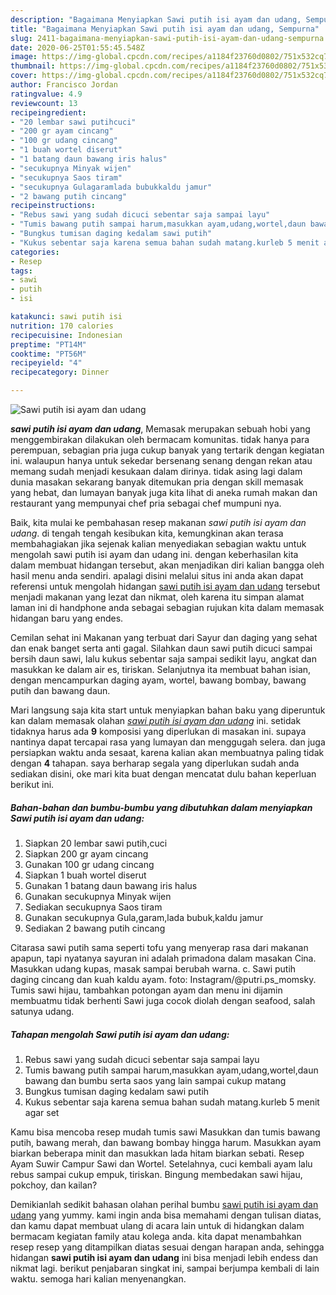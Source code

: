 ```yaml
---
description: "Bagaimana Menyiapkan Sawi putih isi ayam dan udang, Sempurna"
title: "Bagaimana Menyiapkan Sawi putih isi ayam dan udang, Sempurna"
slug: 2411-bagaimana-menyiapkan-sawi-putih-isi-ayam-dan-udang-sempurna
date: 2020-06-25T01:55:45.548Z
image: https://img-global.cpcdn.com/recipes/a1184f23760d0802/751x532cq70/sawi-putih-isi-ayam-dan-udang-foto-resep-utama.jpg
thumbnail: https://img-global.cpcdn.com/recipes/a1184f23760d0802/751x532cq70/sawi-putih-isi-ayam-dan-udang-foto-resep-utama.jpg
cover: https://img-global.cpcdn.com/recipes/a1184f23760d0802/751x532cq70/sawi-putih-isi-ayam-dan-udang-foto-resep-utama.jpg
author: Francisco Jordan
ratingvalue: 4.9
reviewcount: 13
recipeingredient:
- "20 lembar sawi putihcuci"
- "200 gr ayam cincang"
- "100 gr udang cincang"
- "1 buah wortel diserut"
- "1 batang daun bawang iris halus"
- "secukupnya Minyak wijen"
- "secukupnya Saos tiram"
- "secukupnya Gulagaramlada bubukkaldu jamur"
- "2 bawang putih cincang"
recipeinstructions:
- "Rebus sawi yang sudah dicuci sebentar saja sampai layu"
- "Tumis bawang putih sampai harum,masukkan ayam,udang,wortel,daun bawang dan bumbu serta saos yang lain sampai cukup matang"
- "Bungkus tumisan daging kedalam sawi putih"
- "Kukus sebentar saja karena semua bahan sudah matang.kurleb 5 menit agar set"
categories:
- Resep
tags:
- sawi
- putih
- isi

katakunci: sawi putih isi 
nutrition: 170 calories
recipecuisine: Indonesian
preptime: "PT14M"
cooktime: "PT56M"
recipeyield: "4"
recipecategory: Dinner

---
```



![Sawi putih isi ayam dan udang](https://img-global.cpcdn.com/recipes/a1184f23760d0802/751x532cq70/sawi-putih-isi-ayam-dan-udang-foto-resep-utama.jpg)

<b><i>sawi putih isi ayam dan udang</i></b>, Memasak merupakan sebuah hobi yang menggembirakan dilakukan oleh bermacam komunitas. tidak hanya para perempuan, sebagian pria juga cukup banyak yang tertarik dengan kegiatan ini. walaupun hanya untuk sekedar bersenang senang dengan rekan atau memang sudah menjadi kesukaan dalam dirinya. tidak asing lagi dalam dunia masakan sekarang banyak ditemukan pria dengan skill memasak yang hebat, dan lumayan banyak juga kita lihat di aneka rumah makan dan restaurant yang mempunyai chef pria sebagai chef mumpuni nya.

Baik, kita mulai ke pembahasan resep makanan <i>sawi putih isi ayam dan udang</i>. di tengah tengah kesibukan kita, kemungkinan akan terasa membahagiakan jika sejenak kalian menyediakan sebagian waktu untuk mengolah sawi putih isi ayam dan udang ini. dengan keberhasilan kita dalam membuat hidangan tersebut, akan menjadikan diri kalian bangga oleh hasil menu anda sendiri. apalagi disini melalui situs ini anda akan dapat referensi untuk mengolah hidangan <u>sawi putih isi ayam dan udang</u> tersebut menjadi makanan yang lezat dan nikmat, oleh karena itu simpan alamat laman ini di handphone anda sebagai sebagian rujukan kita dalam memasak hidangan baru yang endes.

Cemilan sehat ini Makanan yang terbuat dari Sayur dan daging yang sehat dan enak banget serta anti gagal. Silahkan daun sawi putih dicuci sampai bersih daun sawi, lalu kukus sebentar saja sampai sedikit layu, angkat dan masukkan ke dalam air es, tiriskan. Selanjutnya ita membuat bahan isian, dengan mencampurkan daging ayam, wortel, bawang bombay, bawang putih dan bawang daun.


Mari langsung saja kita start untuk menyiapkan bahan baku yang diperuntuk kan dalam memasak olahan <u><i>sawi putih isi ayam dan udang</i></u> ini. setidak tidaknya harus ada <b>9</b> komposisi yang diperlukan di masakan ini. supaya nantinya dapat tercapai rasa yang lumayan dan menggugah selera. dan juga persiapkan waktu anda sesaat, karena kalian akan membuatnya paling tidak dengan <b>4</b> tahapan. saya berharap segala yang diperlukan sudah anda sediakan disini, oke mari kita buat dengan mencatat dulu bahan keperluan berikut ini.

<!--inarticleads1-->

##### Bahan-bahan dan bumbu-bumbu yang dibutuhkan dalam menyiapkan Sawi putih isi ayam dan udang:

1. Siapkan 20 lembar sawi putih,cuci
1. Siapkan 200 gr ayam cincang
1. Gunakan 100 gr udang cincang
1. Siapkan 1 buah wortel diserut
1. Gunakan 1 batang daun bawang iris halus
1. Gunakan secukupnya Minyak wijen
1. Sediakan secukupnya Saos tiram
1. Gunakan secukupnya Gula,garam,lada bubuk,kaldu jamur
1. Sediakan 2 bawang putih cincang


Citarasa sawi putih sama seperti tofu yang menyerap rasa dari makanan apapun, tapi nyatanya sayuran ini adalah primadona dalam masakan Cina. Masukkan udang kupas, masak sampai berubah warna. c. Sawi putih daging cincang dan kuah kaldu ayam. foto: Instagram/@putri.ps_momsky. Tumis sawi hijau, tambahkan potongan ayam dan menu ini dijamin membuatmu tidak berhenti Sawi juga cocok diolah dengan seafood, salah satunya udang. 

<!--inarticleads2-->

##### Tahapan mengolah Sawi putih isi ayam dan udang:

1. Rebus sawi yang sudah dicuci sebentar saja sampai layu
1. Tumis bawang putih sampai harum,masukkan ayam,udang,wortel,daun bawang dan bumbu serta saos yang lain sampai cukup matang
1. Bungkus tumisan daging kedalam sawi putih
1. Kukus sebentar saja karena semua bahan sudah matang.kurleb 5 menit agar set


Kamu bisa mencoba resep mudah tumis sawi Masukkan dan tumis bawang putih, bawang merah, dan bawang bombay hingga harum. Masukkan ayam biarkan beberapa minit dan masukkan lada hitam biarkan sebati. Resep Ayam Suwir Campur Sawi dan Wortel. Setelahnya, cuci kembali ayam lalu rebus sampai cukup empuk, tiriskan. Bingung membedakan sawi hijau, pokchoy, dan kailan? 

Demikianlah sedikit bahasan olahan perihal bumbu <u>sawi putih isi ayam dan udang</u> yang yummy. kami ingin anda bisa memahami dengan tulisan diatas, dan kamu dapat membuat ulang di acara lain untuk di hidangkan dalam bermacam kegiatan family atau kolega anda. kita dapat menambahkan resep resep yang ditampilkan diatas sesuai dengan harapan anda, sehingga hidangan <b>sawi putih isi ayam dan udang</b> ini bisa menjadi lebih endess dan nikmat lagi. berikut penjabaran singkat ini, sampai berjumpa kembali di lain waktu. semoga hari kalian menyenangkan.

